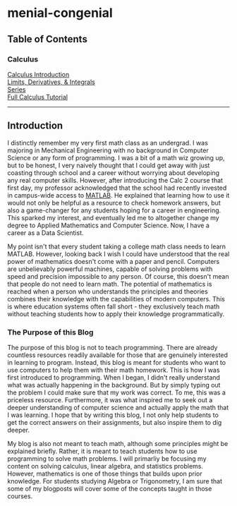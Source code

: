 # menial-congenial

## Table of Contents
### Calculus

[Calculus Introduction](tutorials/calculus/notebooks/1_calc_intro.ipynb) <br>
[Limits, Derivatives, & Integrals](tutorials/calculus/2_lmt_diff_int.ipynb) <br>
[Series](tutorials/calculus/notebooks/3_series.ipynb) <br>
[Full Calculus Tutorial](tutorials/calculus/notebooks/0_calculus_tutorial.ipynb)
_______________________
## Introduction

I distinctly remember my very first math class as an undergrad. I was majoring in Mechanical Engineering with no background in Computer Science or any form of programming. I was a bit of a math wiz growing up, but to be honest, I very naively thought that I could get away with just coasting through school and a career without worrying about developing any real computer skills. However, after introducing the Calc 2 course that first day, my professor acknowledged that the school had recently invested in campus-wide access to [MATLAB]( https://www.mathworks.com/products/matlab.html). He explained that learning how to use it would not only be helpful as a resource to check homework answers, but also a game-changer for any students hoping for a career in engineering. This sparked my interest, and eventually led me to altogether change my degree to Applied Mathematics and Computer Science. Now, I have a career as a Data Scientist.

My point isn't that every student taking a college math class needs to learn MATLAB. However, looking back I wish I could have understood that the real power of mathematics doesn't come with a paper and pencil. Computers are unbelievably powerful machines, capable of solving problems with speed and precision impossible to any person. Of course, this doesn't mean that people do not need to learn math. The potential of mathematics is reached when a person who understands the principles and theories combines their knowledge with the capabilities of modern computers. This is where education systems often fall short - they exclusively teach math without teaching students how to apply their knowledge programmatically.

### **The Purpose of this Blog**

The purpose of this blog is not to teach programming. There are already countless resources readily available for those that are genuinely interested in learning to program. Instead, this blog is meant for students who want to use computers to help them with their math homework. This is how I was first introduced to programming. When I began, I didn't really understand what was actually happening in the background. But by simply typing out the problem I could make sure that my work was correct. To me, this was a priceless resource. Furthermore, it was what inspired me to seek out a deeper understanding of computer science and actually apply the math that I was learning. I hope that by writing this blog, I not only help students to get the correct answers on their assignments, but also inspire them to dig deeper.

My blog is also not meant to teach math, although some principles might be explained briefly. Rather, it is meant to teach students how to use programming to solve math problems. I will primarliy be focusing my content on solving calculus, linear algebra, and statistics problems. However, mathematics is one of those things that builds upon prior knowledge. For students studying Algebra or Trigonometry, I am sure that some of my blogposts will cover some of the concepts taught in those courses.
